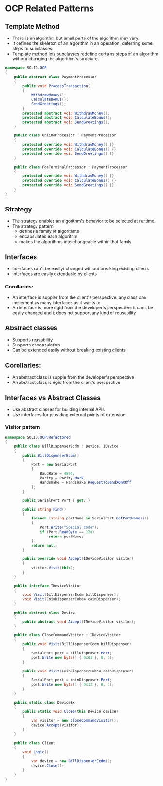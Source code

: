 # OCP Related Patterns

## Template Method
- There is an algorithm but small parts of the algorithm may vary.
- It defines the skeleton of an algorithm in an operation, deferring some steps to subclasses.
- Template method lets subclasses redefine certains steps of an algorithm without changing the algorithm's structure.

```csharp
namespace SOLID.OCP
{
    public abstract class PaymentProcessor
    {
        public void ProcessTransaction()
        {
            WithdrawMoney();
            CalculateBonus();
            SendGreetings();
        }
        protected abstract void WithdrawMoney();
        protected abstract void CalculateBonus();
        protected abstract void SendGreetings();
    }

    public class OnlineProcessor : PaymentProcessor
    {
        protected override void WithdrawMoney() {}
        protected override void CalculateBonus() {}
        protected override void SendGreetings() {}
    }

    public class PosTerminalProcessor : PaymentProcessor
    {
        protected override void WithdrawMoney() {}
        protected override void CalculateBonus() {}
        protected override void SendGreetings() {}
    }
}
```

## Strategy

- The strategy enables an algorithm's behavior to be selected at runtime.
- The strategy pattern:
    - defines a family of algorithms
    - encapsulates each algorithm
    - makes the algorithms interchangeable within that family

## Interfaces

- Interfaces can't be easilyt changed without breaking existing clients
- Interfaces are easily extendable by clients

### Corollaries:
- An interface is suppler from the client's perspective: any class can implement as many interfaces as it wants to.
- An interface is more rigid from the developer's perspective: it can't be easily changed and it does not support any kind of reusability

## Abstract classes

- Supports reusability
- Supports encapsulation
- Can be extended easily without breaking existing clients

## Corollaries:
- An abstract class is supple from the developer's perspective
- An abstract class is rigid from the client's perspective

## Interfaces vs Abstract Classes

- Use abstract classes for building internal APIs
- Use interfaces for providing external points of extension

### Visitor pattern

```csharp
namespace SOLID.OCP.Refactored
{
    public class BillDispenserEcdm : Device, IDevice
    {
        public BillDispenserEcdm()
        {
            Port = new SerialPort
            {
                BaudRate = 4800,
                Parity = Parity.Mark,
                Handshake = Handshake.RequestToSendXOnXOff
            };
        }

        public SerialPort Port { get; }

        public string Find()
        {
            foreach (string portName in SerialPort.GetPortNames())
            {
                Port.Write("Special code");
                if (Port.ReadByte == 120)
                    return portName;
            }
            return null;
        }

        public override void Accept(IDeviceVisitor visitor)
        {
            visitor.Visit(this);
        }
    }

    public interface IDeviceVisitor
    {
        void Visit(BillDispenserEcdm billDispenser);
        void Visit(CoinDispenserCube4 coinDispenser);
    }

    public abstract class Device
    {
        public abstract void Accept(IDeviceVisitor visitor);
    }

    public class CloseCommandVisitor : IDeviceVisitor
    {
        public void Visit(BillDispenserEcdm billDispenser)
        {
            SerialPort port = billDispenser.Port;
            port.Write(new byte[] { 0x03 }, 0, 1);
        }

        public void Visit(CoinDispenserCube4 coinDispenser)
        {
            SerialPort port = coinDispenser.Port;
            port.Write(new byte[] { 0x12 }, 0, 1);
        }
    }

    public static class DeviceEx
    {
        public static void Close(this Device device)
        {
            var visitor = new CloseCommandVisitor();
            device.Accept(visitor);
        }
    }

    public class Client
    {
        void Logic()
        {
            var device = new BillDispenserEcdm();
            device.Close();
        }
    }
}
```
